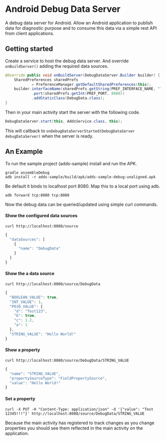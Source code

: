 # Android Debug Data Server

A debug data server for Android. Allow an Android application to publish data for diagnostic purpose and to consume this data via a simple rest API from client applications.

## Getting started

Create a service to host the debug data server. And override ```onBuildServer()``` adding the required data sources.

```java
@Override public void onBuildServer(DebugDataServer.Builder builder) {
    SharedPreferences sharedPrefs
            = PreferenceManager.getDefaultSharedPreferences(this);
    builder.interfaceName(sharedPrefs.getString(PREF_INTERFACE_NAME, "lo"))
            .port(sharedPrefs.getInt(PREF_PORT, 8080))
            .addStaticClass(DebugData.class);
}
```

Then in your main activity start the server with the following code.

```java
DebugDataServer.start(this, AddsService.class, this);
```

This will callback to ```onDebugDataServerStarted(DebugDataServer debugDataServer)``` when the server is ready.

## An Example

To run the sample project (adds-sample) install and run the APK.

    gradle assembleDebug
    adb install -r adds-sample/build/apk/adds-sample-debug-unaligned.apk

Be default it binds to localhost port 8080. Map this to a local port using adb.

    adb forward tcp:8080 tcp:8080

Now the debug data can be queried/updated using simple curl commands.

#### Show the configured data sources

    curl http://localhost:8080/source


```javascript
{
  "dataSources": [
    {
      "name": "DebugData"
    }
  ]
}
```

#### Show the a data source

    curl http://localhost:8080/source/DebugData

```javascript
{
  "BOOLEAN_VALUE": true,
  "INT_VALUE": 1,
  "POJO_VALUE": {
    "d": "Test123",
    "b": true,
    "c": 1.2,
    "a": 1
  },
  "STRING_VALUE": "Hello World!"
}
```

#### Show a property

    curl http://localhost:8080/source/DebugData/STRING_VALUE

```javascript
{
  "name": "STRING_VALUE",
  "propertySourceType": "FieldPropertySource",
  "value": "Hello World!"
}
```

#### Set a property
    curl -X PUT -H "Content-Type: application/json" -d '{"value": "Test 12345!!!"}' http://localhost:8080/source/DebugData/STRING_VALUE

Because the main activity has registered to track changes as you change properties you should see them reflected in the main activity on the application.